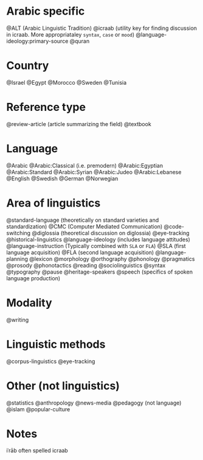# Arabic specific
@ALT (Arabic Linguistic Tradition)
@icraab (utility key for finding discussion in icraab. More appropriataley `syntax`, `case` or `mood`)
@language-ideology:primary-source
@quran

# Country
@Israel
@Egypt
@Morocco
@Sweden
@Tunisia

# Reference type

@review-article (article summarizing the field)
@textbook

# Language
@Arabic
@Arabic:Classical (i.e. premodern)
@Arabic:Egyptian
@Arabic:Standard
@Arabic:Syrian
@Arabic:Judeo
@Arabic:Lebanese
@English
@Swedish
@German
@Norwegian

# Area of linguistics

@standard-language (theoretically on standard varieties and standardization)
@CMC (Computer Mediated Communication)
@code-switching
@diglossia (theoretical discussion on diglossia)
@eye-tracking
@historical-linguistics
@language-ideology (includes language attitudes)
@language-instruction (Typically combined with `SLA` or `FLA`)
@SLA (first language acquisition) 
@FLA (second language acquisition)
@language-planning
@lexicon
@morphology
@orthography
@phonology
@pragmatics
@prosody
@phonotactics
@reading
@sociolinguistics
@syntax
@typography
@pause
@heritage-speakers
@speech (specifics of spoken language production)

# Modality
@writing

# Linguistic methods
@corpus-linguistics
@eye-tracking

# Other (not linguistics)
@statistics
@anthropology
@news-media
@pedagogy (not language)
@islam
@popular-culture

# Notes
iʿrāb often spelled icraab
